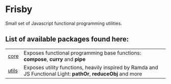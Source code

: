 # Frisby

Small set of Javascript functional programming utilities.

## List of available packages found here:

|                         |                                                                                                                  |
| ----------------------- | ---------------------------------------------------------------------------------------------------------------- |
| [core](packages/core)   | Exposes functional programming base functions: **compose**, **curry** and **pipe**                               |
| [utils](packages/utils) | Exposes utility functions, heavily inspired by Ramda and JS Functional Light: **pathOr**, **reduceObj** and more |
